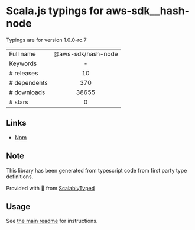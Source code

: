 
# Scala.js typings for aws-sdk__hash-node

Typings are for version 1.0.0-rc.7



|                    |                 |
| ------------------ | :-------------: |
| Full name          | @aws-sdk/hash-node |
| Keywords           | - |
| # releases         | 10 |
| # dependents       | 370 |
| # downloads        | 38655 |
| # stars            | 0 |

## Links
- [Npm](https://www.npmjs.com/package/%40aws-sdk%2Fhash-node)
    


## Note
This library has been generated from typescript code from first party type definitions.

Provided with :purple_heart: from [ScalablyTyped](https://github.com/oyvindberg/ScalablyTyped)

## Usage
See [the main readme](../../readme.md) for instructions.


